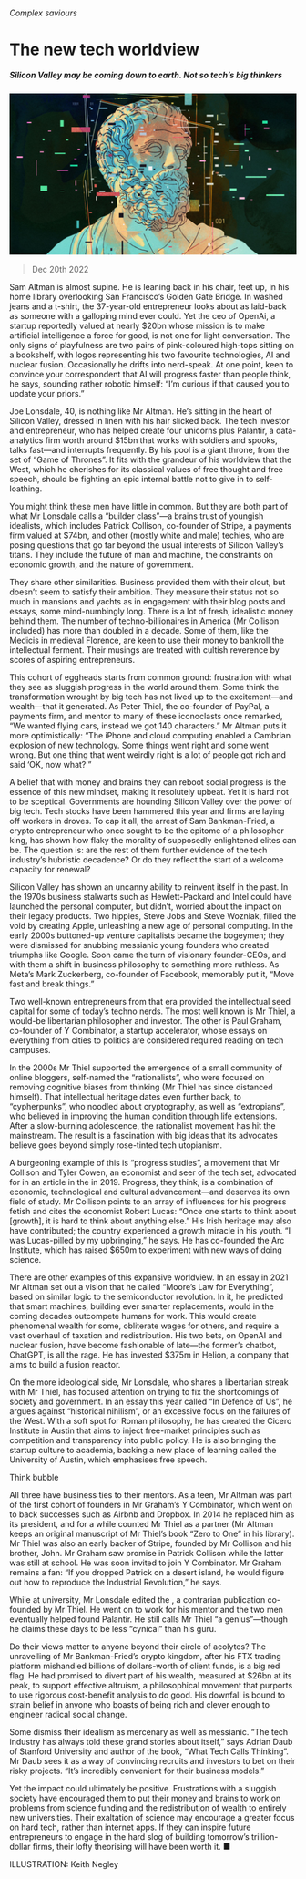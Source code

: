 ###### Complex saviours

# The new tech worldview 

##### Silicon Valley may be coming down to earth. Not so tech’s big thinkers 

![image](images/20221224_XMD117.jpg) 

> Dec 20th 2022 

Sam Altman is almost supine. He is leaning back in his chair, feet up, in his home library overlooking San Francisco’s Golden Gate Bridge. In washed jeans and a t-shirt, the 37-year-old entrepreneur looks about as laid-back as someone with a galloping mind ever could. Yet the ceo of OpenAi, a startup reportedly valued at nearly $20bn whose mission is to make artificial intelligence a force for good, is not one for light conversation. The only signs of playfulness are two pairs of pink-coloured high-tops sitting on a bookshelf, with logos representing his two favourite technologies, AI and nuclear fusion. Occasionally he drifts into nerd-speak. At one point, keen to convince your correspondent that AI will progress faster than people think, he says, sounding rather robotic himself: “I’m curious if that caused you to update your priors.” 

Joe Lonsdale, 40, is nothing like Mr Altman. He’s sitting in the heart of Silicon Valley, dressed in linen with his hair slicked back. The tech investor and entrepreneur, who has helped create four unicorns plus Palantir, a data-analytics firm worth around $15bn that works with soldiers and spooks, talks fast—and interrupts frequently. By his pool is a giant throne, from the set of “Game of Thrones”. It fits with the grandeur of his worldview that the West, which he cherishes for its classical values of free thought and free speech, should be fighting an epic internal battle not to give in to self-loathing. 

You might think these men have little in common. But they are both part of what Mr Lonsdale calls a “builder class”—a brains trust of youngish idealists, which includes Patrick Collison, co-founder of Stripe, a payments firm valued at $74bn, and other (mostly white and male) techies, who are posing questions that go far beyond the usual interests of Silicon Valley’s titans. They include the future of man and machine, the constraints on economic growth, and the nature of government. 

They share other similarities. Business provided them with their clout, but doesn’t seem to satisfy their ambition. They measure their status not so much in mansions and yachts as in engagement with their blog posts and essays, some mind-numbingly long. There is a lot of fresh, idealistic money behind them. The number of techno-billionaires in America (Mr Collison included) has more than doubled in a decade. Some of them, like the Medicis in medieval Florence, are keen to use their money to bankroll the intellectual ferment. Their musings are treated with cultish reverence by scores of aspiring entrepreneurs. 

This cohort of eggheads starts from common ground: frustration with what they see as sluggish progress in the world around them. Some think the transformation wrought by big tech has not lived up to the excitement—and wealth—that it generated. As Peter Thiel, the co-founder of PayPal, a payments firm, and mentor to many of these iconoclasts once remarked, “We wanted flying cars, instead we got 140 characters.” Mr Altman puts it more optimistically: “The iPhone and cloud computing enabled a Cambrian explosion of new technology. Some things went right and some went wrong. But one thing that went weirdly right is a lot of people got rich and said ‘OK, now what?’”

A belief that with money and brains they can reboot social progress is the essence of this new mindset, making it resolutely upbeat. Yet it is hard not to be sceptical. Governments are hounding Silicon Valley over the power of big tech. Tech stocks have been hammered this year and firms are laying off workers in droves. To cap it all, the arrest of Sam Bankman-Fried, a crypto entrepreneur who once sought to be the epitome of a philosopher king, has shown how flaky the morality of supposedly enlightened elites can be. The question is: are the rest of them further evidence of the tech industry’s hubristic decadence? Or do they reflect the start of a welcome capacity for renewal? 

Silicon Valley has shown an uncanny ability to reinvent itself in the past. In the 1970s business stalwarts such as Hewlett-Packard and Intel could have launched the personal computer, but didn’t, worried about the impact on their legacy products. Two hippies, Steve Jobs and Steve Wozniak, filled the void by creating Apple, unleashing a new age of personal computing. In the early 2000s buttoned-up venture capitalists became the bogeymen; they were dismissed for snubbing messianic young founders who created triumphs like Google. Soon came the turn of visionary founder-CEOs, and with them a shift in business philosophy to something more ruthless. As Meta’s Mark Zuckerberg, co-founder of Facebook, memorably put it, “Move fast and break things.” 


Two well-known entrepreneurs from that era provided the intellectual seed capital for some of today’s techno nerds. The most well known is Mr Thiel, a would-be libertarian philosopher and investor. The other is Paul Graham, co-founder of Y Combinator, a startup accelerator, whose essays on everything from cities to politics are considered required reading on tech campuses. 

In the 2000s Mr Thiel supported the emergence of a small community of online bloggers, self-named the “rationalists”, who were focused on removing cognitive biases from thinking (Mr Thiel has since distanced himself). That intellectual heritage dates even further back, to “cypherpunks”, who noodled about cryptography, as well as “extropians”, who believed in improving the human condition through life extensions. After a slow-burning adolescence, the rationalist movement has hit the mainstream. The result is a fascination with big ideas that its advocates believe goes beyond simply rose-tinted tech utopianism. 

A burgeoning example of this is “progress studies”, a movement that Mr Collison and Tyler Cowen, an economist and seer of the tech set, advocated for in an article in the  in 2019. Progress, they think, is a combination of economic, technological and cultural advancement—and deserves its own field of study. Mr Collison points to an array of influences for his progress fetish and cites the economist Robert Lucas: “Once one starts to think about [growth], it is hard to think about anything else.” His Irish heritage may also have contributed; the country experienced a growth miracle in his youth. “I was Lucas-pilled by my upbringing,” he says. He has co-founded the Arc Institute, which has raised $650m to experiment with new ways of doing science.

There are other examples of this expansive worldview. In an essay in 2021 Mr Altman set out a vision that he called “Moore’s Law for Everything”, based on similar logic to the semiconductor revolution. In it, he predicted that smart machines, building ever smarter replacements, would in the coming decades outcompete humans for work. This would create phenomenal wealth for some, obliterate wages for others, and require a vast overhaul of taxation and redistribution. His two bets, on OpenAI and nuclear fusion, have become fashionable of late—the former’s chatbot, ChatGPT, is all the rage. He has invested $375m in Helion, a company that aims to build a fusion reactor. 

On the more ideological side, Mr Lonsdale, who shares a libertarian streak with Mr Thiel, has focused attention on trying to fix the shortcomings of society and government. In an essay this year called “In Defence of Us”, he argues against “historical nihilism”, or an excessive focus on the failures of the West. With a soft spot for Roman philosophy, he has created the Cicero Institute in Austin that aims to inject free-market principles such as competition and transparency into public policy. He is also bringing the startup culture to academia, backing a new place of learning called the University of Austin, which emphasises free speech. 

Think bubble

All three have business ties to their mentors. As a teen, Mr Altman was part of the first cohort of founders in Mr Graham’s Y Combinator, which went on to back successes such as Airbnb and Dropbox. In 2014 he replaced him as its president, and for a while counted Mr Thiel as a partner (Mr Altman keeps an original manuscript of Mr Thiel’s book “Zero to One” in his library). Mr Thiel was also an early backer of Stripe, founded by Mr Collison and his brother, John. Mr Graham saw promise in Patrick Collison while the latter was still at school. He was soon invited to join Y Combinator. Mr Graham remains a fan: “If you dropped Patrick on a desert island, he would figure out how to reproduce the Industrial Revolution,” he says. 

While at university, Mr Lonsdale edited the , a contrarian publication co-founded by Mr Thiel. He went on to work for his mentor and the two men eventually helped found Palantir. He still calls Mr Thiel “a genius”—though he claims these days to be less “cynical” than his guru.


Do their views matter to anyone beyond their circle of acolytes? The unravelling of Mr Bankman-Fried’s crypto kingdom, after his FTX trading platform mishandled billions of dollars-worth of client funds, is a big red flag. He had promised to divert part of his wealth, measured at $26bn at its peak, to support effective altruism, a philosophical movement that purports to use rigorous cost-benefit analysis to do good. His downfall is bound to strain belief in anyone who boasts of being rich and clever enough to engineer radical social change. 

Some dismiss their idealism as mercenary as well as messianic. “The tech industry has always told these grand stories about itself,” says Adrian Daub of Stanford University and author of the book, “What Tech Calls Thinking”. Mr Daub sees it as a way of convincing recruits and investors to bet on their risky projects. “It’s incredibly convenient for their business models.” 

Yet the impact could ultimately be positive. Frustrations with a sluggish society have encouraged them to put their money and brains to work on problems from science funding and the redistribution of wealth to entirely new universities. Their exaltation of science may encourage a greater focus on hard tech, rather than internet apps. If they can inspire future entrepreneurs to engage in the hard slog of building tomorrow’s trillion-dollar firms, their lofty theorising will have been worth it. ■

ILLUSTRATION: Keith Negley


